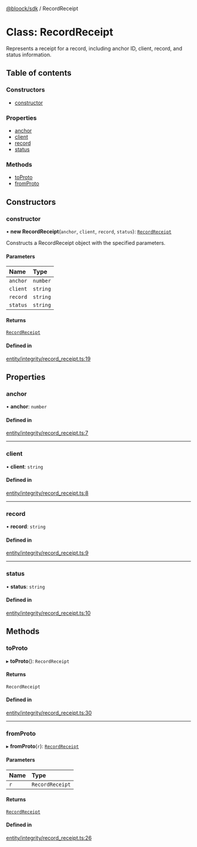 [@bloock/sdk](../index.md) / RecordReceipt

# Class: RecordReceipt

Represents a receipt for a record, including anchor ID, client, record, and status information.

## Table of contents

### Constructors

- [constructor](RecordReceipt.md#constructor)

### Properties

- [anchor](RecordReceipt.md#anchor)
- [client](RecordReceipt.md#client)
- [record](RecordReceipt.md#record)
- [status](RecordReceipt.md#status)

### Methods

- [toProto](RecordReceipt.md#toproto)
- [fromProto](RecordReceipt.md#fromproto)

## Constructors

### constructor

• **new RecordReceipt**(`anchor`, `client`, `record`, `status`): [`RecordReceipt`](RecordReceipt.md)

Constructs a RecordReceipt object with the specified parameters.

#### Parameters

| Name | Type |
| :------ | :------ |
| `anchor` | `number` |
| `client` | `string` |
| `record` | `string` |
| `status` | `string` |

#### Returns

[`RecordReceipt`](RecordReceipt.md)

#### Defined in

[entity/integrity/record_receipt.ts:19](https://github.com/bloock/bloock-sdk/blob/b0d86bb/languages/js/src/entity/integrity/record_receipt.ts#L19)

## Properties

### anchor

• **anchor**: `number`

#### Defined in

[entity/integrity/record_receipt.ts:7](https://github.com/bloock/bloock-sdk/blob/b0d86bb/languages/js/src/entity/integrity/record_receipt.ts#L7)

___

### client

• **client**: `string`

#### Defined in

[entity/integrity/record_receipt.ts:8](https://github.com/bloock/bloock-sdk/blob/b0d86bb/languages/js/src/entity/integrity/record_receipt.ts#L8)

___

### record

• **record**: `string`

#### Defined in

[entity/integrity/record_receipt.ts:9](https://github.com/bloock/bloock-sdk/blob/b0d86bb/languages/js/src/entity/integrity/record_receipt.ts#L9)

___

### status

• **status**: `string`

#### Defined in

[entity/integrity/record_receipt.ts:10](https://github.com/bloock/bloock-sdk/blob/b0d86bb/languages/js/src/entity/integrity/record_receipt.ts#L10)

## Methods

### toProto

▸ **toProto**(): `RecordReceipt`

#### Returns

`RecordReceipt`

#### Defined in

[entity/integrity/record_receipt.ts:30](https://github.com/bloock/bloock-sdk/blob/b0d86bb/languages/js/src/entity/integrity/record_receipt.ts#L30)

___

### fromProto

▸ **fromProto**(`r`): [`RecordReceipt`](RecordReceipt.md)

#### Parameters

| Name | Type |
| :------ | :------ |
| `r` | `RecordReceipt` |

#### Returns

[`RecordReceipt`](RecordReceipt.md)

#### Defined in

[entity/integrity/record_receipt.ts:26](https://github.com/bloock/bloock-sdk/blob/b0d86bb/languages/js/src/entity/integrity/record_receipt.ts#L26)
